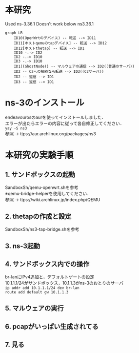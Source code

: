 # 本研究
Used ns-3.36.1
Doesn't work below ns3.36.1  
```mermaid
graph LR
    ID10(OpenWrtのデバイス) -- 転送 --> ID11
    ID11[ホストqemuのtapデバイス] -- 転送 --> ID12
    ID12[ホストthetap] -- 転送 --> ID1
    ID10 -.-> ID2
    ID2 -.-> ID10
    ID3 -.-> ID10
    ID1((GhostNode)) -- マルウェアの通信 --> ID2((普通のサーバ))
    ID2 -- C2への接続なら転送 --> ID3((C2サーバ))
    ID2 -- 返信 --> ID1
    ID3 -- 返信 --> ID1
```
# ns-3のインストール
endeavourosのaurを使ってインストールしました．  
エラーが出たらエラーの内容に従って各自修正してください．  
`yay -S ns3`  
参照 -> ttps://aur.archlinux.org/packages/ns3
# 本研究の実験手順
## 1. サンドボックスの起動
SandboxSh/qemu-openwrt.shを参考  
※qemu-bridge-helperを使用してください．  
参照 -> ttps://wiki.archlinux.jp/index.php/QEMU  
## 2. thetapの作成と設定
SandboxSh/ns3-tap-bridge.shを参考  
## 3. ns-3起動

## 4. サンドボックス内での操作
br-lanにIPv4追加と，デフォルトゲートの設定  
10.1.1.1/24がサンドボックス，10.1.1.3がns-3のおとりのサーバ  
 `ip addr add 10.1.1.1/24 dev br-lan`  
 `route add default gw 10.1.1.3`  

## 5. マルウェアの実行
## 6. pcapがいっぱい生成されてる
## 7. 見る
